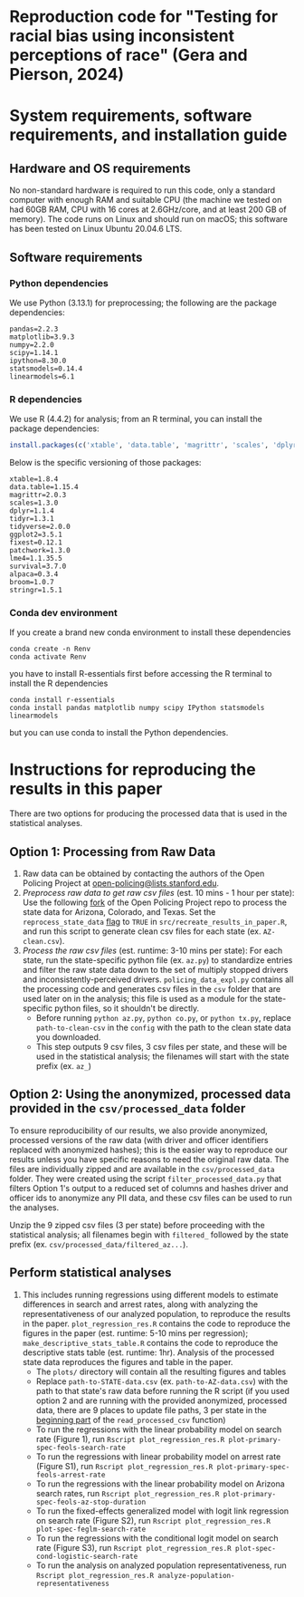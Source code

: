 # Reproduction code for "Testing for racial bias using inconsistent perceptions of race" (Gera and Pierson, 2024)

# System requirements, software requirements, and installation guide

## Hardware and OS requirements
No non-standard hardware is required to run this code, only a standard computer with enough RAM and suitable CPU (the machine we tested on had 60GB RAM, CPU with 16 cores at 2.6GHz/core, and at least 200 GB of memory). The code runs on Linux and should run on macOS; this software has been tested on Linux Ubuntu 20.04.6 LTS.

## Software requirements
### Python dependencies
We use Python (3.13.1) for preprocessing; the following are the package dependencies:
```
pandas=2.2.3
matplotlib=3.9.3
numpy=2.2.0
scipy=1.14.1
ipython=8.30.0
statsmodels=0.14.4
linearmodels=6.1
```

### R dependencies
We use R (4.4.2) for analysis; from an R terminal, you can install the package dependencies:
```R
install.packages(c('xtable', 'data.table', 'magrittr', 'scales', 'dplyr', 'tidyr', 'tidyverse', 'ggplot2', 'fixest', 'patchwork', 'lme4', 'survival', 'alpaca', 'broom', 'stringr'))
```
Below is the specific versioning of those packages:
```
xtable=1.8.4
data.table=1.15.4
magrittr=2.0.3
scales=1.3.0
dplyr=1.1.4
tidyr=1.3.1
tidyverse=2.0.0
ggplot2=3.5.1
fixest=0.12.1
patchwork=1.3.0
lme4=1.1.35.5
survival=3.7.0
alpaca=0.3.4
broom=1.0.7
stringr=1.5.1
```

### Conda dev environment
If you create a brand new conda environment to install these dependencies
```
conda create -n Renv
conda activate Renv
```
you have to install R-essentials first before accessing the R terminal to install the R dependencies
```
conda install r-essentials
conda install pandas matplotlib numpy scipy IPython statsmodels linearmodels
```
but you can use conda to install the Python dependencies.

# Instructions for reproducing the results in this paper
There are two options for producing the processed data that is used in the statistical analyses.
## Option 1: Processing from Raw Data
1. Raw data can be obtained by contacting the authors of the Open Policing Project at open-policing@lists.stanford.edu.
2. _Preprocess raw data to get raw csv files_ (est. 10 mins - 1 hour per state): Use the following [fork](https://github.com/epierson9/emma_fork_of_openpolicing_repo/tree/master) of the Open Policing Project repo to process the state data for Arizona, Colorado, and Texas. Set the `reprocess_state_data` [flag](https://github.com/epierson9/emma_fork_of_openpolicing_repo/blob/master/src/recreate_results_in_paper.R#L29) to `TRUE` in `src/recreate_results_in_paper.R`, and run this script to generate clean csv files for each state (ex. `AZ-clean.csv`).
3. _Process the raw csv files_ (est. runtime: 3-10 mins per state): For each state, run the state-specific python file (ex. `az.py`) to standardize entries and filter the raw state data down to the set of multiply stopped drivers and inconsistently-perceived drivers. `policing_data_expl.py` contains all the processing code and generates csv files in the `csv` folder that are used later on in the analysis; this file is used as a module for the state-specific python files, so it shouldn't be directly. 
    * Before running `python az.py`, `python co.py`,  or `python tx.py`, replace `path-to-clean-csv` in the `config` with the path to the clean state data you downloaded.
    * This step outputs 9 csv files, 3 csv files per state, and these will be used in the statistical analysis; the filenames will start with the state prefix (ex. `az_`)
## Option 2: Using the anonymized, processed data provided in the `csv/processed_data` folder
To ensure reproducibility of our results, we also provide anonymized, processed versions of the raw data (with driver and officer identifiers replaced with anonymized hashes); this is the easier way to reproduce our results unless you have specific reasons to need the original raw data. The files are individually zipped and are available in the `csv/processed_data` folder. They were created using the script `filter_processed_data.py` that filters Option 1's output to a reduced set of columns and hashes driver and officer ids to anonymize any PII data, and these csv files can be used to run the analyses.

Unzip the 9 zipped csv files (3 per state) before proceeding with the statistical analysis; all filenames begin with `filtered_` followed by the state prefix (ex. `csv/processed_data/filtered_az...`).
## Perform statistical analyses
1. This includes running regressions using different models to estimate differences in search and arrest rates, along with analyzing the representativeness of our analyzed population, to reproduce the results in the paper. `plot_regression_res.R` contains the code to reproduce the figures in the paper (est. runtime: 5-10 mins per regression); `make_descriptive_stats_table.R` contains the code to reproduce the descriptive stats table (est. runtime: 1hr). Analysis of the processed state data reproduces the figures and table in the paper.
    * The `plots/` directory will contain all the resulting figures and tables
    * Replace `path-to-STATE-data.csv` (ex. `path-to-AZ-data.csv`) with the path to that state's raw data before running the R script (if you used option 2 and are running with the provided anonymized, processed data, there are 9 places to update file paths, 3 per state in the [beginning part](https://github.com/epierson9/inconsistently_perceived_race_public/blob/main/plot_regression_res.R#L54-L106) of the `read_processed_csv` function)
    * To run the regressions with the linear probability model on search rate (Figure 1), run `Rscript plot_regression_res.R plot-primary-spec-feols-search-rate`
    * To run the regressions with linear probability model on arrest rate (Figure S1), run `Rscript plot_regression_res.R plot-primary-spec-feols-arrest-rate`
    * To run the regressions with the linear probability model on Arizona search rates, run `Rscript plot_regression_res.R plot-primary-spec-feols-az-stop-duration`
    * To run the fixed-effects generalized model with logit link regression on search rate (Figure S2), run `Rscript plot_regression_res.R plot-spec-feglm-search-rate`
    * To run the regressions with the conditional logit model on search rate (Figure S3), run `Rscript plot_regression_res.R plot-spec-cond-logistic-search-rate`
    * To run the analysis on analyzed population representativeness, run `Rscript plot_regression_res.R analyze-population-representativeness`
